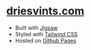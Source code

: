 # [driesvints.com](https://driesvints.com)

- Built with [Jigsaw](https://jigsaw.tighten.co)
- Styled with [Tailwind CSS](https://tailwindcss.com)
- Hosted on [Github Pages](https://pages.github.com)
